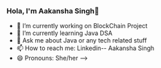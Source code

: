 ### Hola, I'm Aakansha Singh👋

- 🔭 I’m currently working on BlockChain Project
- 🌱 I’m currently learning Java DSA
- 💬 Ask me about Java or any tech related stuff
- 📫 How to reach me: Linkedin-- Aakansha Singh
- 😄 Pronouns: She/her
-->

